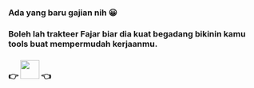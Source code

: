 ### Ada yang baru gajian nih 😀

### Boleh lah trakteer Fajar biar dia kuat begadang bikinin kamu tools buat mempermudah kerjaanmu.

### 👉 <a alt="Trakteer" href="https://trakteer.id/fajar_nur_prasetyo/tip"><img src="https://trakteer-bedesk.s3.ap-southeast-1.amazonaws.com/storage/branding_media/lmWrnYB222t4UieTIowhHr44C1oDJkoSmtEVonF7.png" height="38px" /></a> 👈
